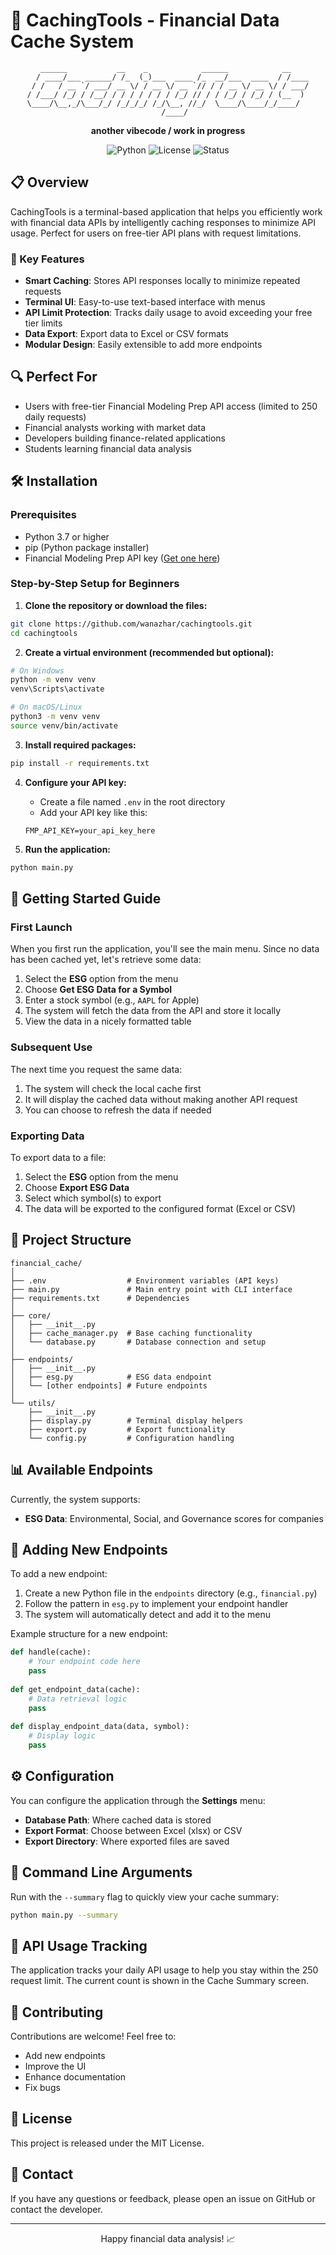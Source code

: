 # 🚀 CachingTools - Financial Data Cache System

<div align="center">
  
```
   ______           __    _            ______            __    
  / ____/___ ______/ /_  (_)___  ____ /_  __/___  ____  / /____
 / /   / __ `/ ___/ __ \/ / __ \/ __ `// / / __ \/ __ \/ / ___/
/ /___/ /_/ / /__/ / / / / / / / /_/ // / / /_/ / /_/ / (__  ) 
\____/\__,_/\___/_/ /_/_/_/ /_/\__, //_/  \____/\____/_/____/  
                              /____/                           
```

**another vibecode / work in progress**

![Python](https://img.shields.io/badge/Python-3.7+-blue.svg)
![License](https://img.shields.io/badge/License-MIT-green.svg)
![Status](https://img.shields.io/badge/Status-Active-brightgreen.svg)

</div>

## 📋 Overview

CachingTools is a terminal-based application that helps you efficiently work with financial data APIs by intelligently caching responses to minimize API usage. Perfect for users on free-tier API plans with request limitations.

### 🌟 Key Features

- **Smart Caching**: Stores API responses locally to minimize repeated requests
- **Terminal UI**: Easy-to-use text-based interface with menus
- **API Limit Protection**: Tracks daily usage to avoid exceeding your free tier limits
- **Data Export**: Export data to Excel or CSV formats
- **Modular Design**: Easily extensible to add more endpoints

## 🔍 Perfect For

- Users with free-tier Financial Modeling Prep API access (limited to 250 daily requests)
- Financial analysts working with market data
- Developers building finance-related applications
- Students learning financial data analysis

## 🛠️ Installation

### Prerequisites

- Python 3.7 or higher
- pip (Python package installer)
- Financial Modeling Prep API key ([Get one here](https://financialmodelingprep.com/developer/docs/))

### Step-by-Step Setup for Beginners

1. **Clone the repository or download the files:**

```bash
git clone https://github.com/wanazhar/cachingtools.git
cd cachingtools
```

2. **Create a virtual environment (recommended but optional):**

```bash
# On Windows
python -m venv venv
venv\Scripts\activate

# On macOS/Linux
python3 -m venv venv
source venv/bin/activate
```

3. **Install required packages:**

```bash
pip install -r requirements.txt
```

4. **Configure your API key:**
   - Create a file named `.env` in the root directory
   - Add your API key like this:
   ```
   FMP_API_KEY=your_api_key_here
   ```

5. **Run the application:**

```bash
python main.py
```

## 🚀 Getting Started Guide

### First Launch

When you first run the application, you'll see the main menu. Since no data has been cached yet, let's retrieve some data:

1. Select the **ESG** option from the menu
2. Choose **Get ESG Data for a Symbol**
3. Enter a stock symbol (e.g., `AAPL` for Apple)
4. The system will fetch the data from the API and store it locally
5. View the data in a nicely formatted table

### Subsequent Use

The next time you request the same data:

1. The system will check the local cache first
2. It will display the cached data without making another API request
3. You can choose to refresh the data if needed

### Exporting Data

To export data to a file:

1. Select the **ESG** option from the menu
2. Choose **Export ESG Data**
3. Select which symbol(s) to export
4. The data will be exported to the configured format (Excel or CSV)

## 📁 Project Structure

```
financial_cache/
│
├── .env                  # Environment variables (API keys)
├── main.py               # Main entry point with CLI interface
├── requirements.txt      # Dependencies
│
├── core/
│   ├── __init__.py
│   ├── cache_manager.py  # Base caching functionality
│   └── database.py       # Database connection and setup
│
├── endpoints/
│   ├── __init__.py
│   ├── esg.py            # ESG data endpoint
│   └── [other endpoints] # Future endpoints
│
└── utils/
    ├── __init__.py
    ├── display.py        # Terminal display helpers
    ├── export.py         # Export functionality
    └── config.py         # Configuration handling
```

## 📊 Available Endpoints

Currently, the system supports:

- **ESG Data**: Environmental, Social, and Governance scores for companies

## 🧩 Adding New Endpoints

To add a new endpoint:

1. Create a new Python file in the `endpoints` directory (e.g., `financial.py`)
2. Follow the pattern in `esg.py` to implement your endpoint handler
3. The system will automatically detect and add it to the menu

Example structure for a new endpoint:

```python
def handle(cache):
    # Your endpoint code here
    pass
    
def get_endpoint_data(cache):
    # Data retrieval logic
    pass
    
def display_endpoint_data(data, symbol):
    # Display logic
    pass
```

## ⚙️ Configuration

You can configure the application through the **Settings** menu:

- **Database Path**: Where cached data is stored
- **Export Format**: Choose between Excel (xlsx) or CSV
- **Export Directory**: Where exported files are saved

## 🔄 Command Line Arguments

Run with the `--summary` flag to quickly view your cache summary:

```bash
python main.py --summary
```

## 📝 API Usage Tracking

The application tracks your daily API usage to help you stay within the 250 request limit. The current count is shown in the Cache Summary screen.

## 🤝 Contributing

Contributions are welcome! Feel free to:

- Add new endpoints
- Improve the UI
- Enhance documentation
- Fix bugs

## 📜 License

This project is released under the MIT License.

## 📧 Contact

If you have any questions or feedback, please open an issue on GitHub or contact the developer.

---

<div align="center">
  <p>Happy financial data analysis! 📈</p>
</div>
